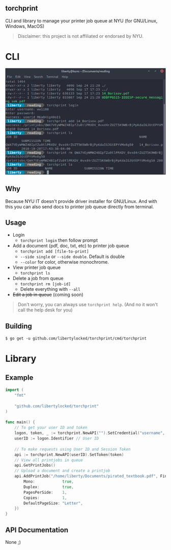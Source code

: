 torchprint
---
CLI and library to manage your printer job queue at NYU (for GNU/Linux, Windows, MacOS)

> Disclaimer: this project is not affiliated or endorsed by NYU.

# CLI

![screenshot-of-cli-in-gnome-terminal](images/screen1.png)

## Why
Because NYU IT doesn't provide driver installer for GNU/Linux. And with this you can also send docs to printer job queue directly from terminal.

## Usage
- Login
  - `torchprint login` then follow prompt
- Add a document (pdf, doc, txt, etc) to printer job queue
  - `torchprint add [file-to-print]`
  - `--side single` or `--side double`. Default is double
  - `--color` for color, otherwise monochrome.
- View printer job queue
  - `torchprint ls`
- Delete a job from queue
  - `torchprint rm [job-id]`
  - Delete everything with `--all`
- ~~Edit a job in queue~~ (coming soon)

> Don't worry, you can always use `torchprint help`. (And no it won't call the help desk for you)

## Building
```
$ go get -u github.com/libertylocked/torchprint/cmd/torchprint
```

# Library
## Example
```go
import (
	"fmt"

	"github.com/libertylocked/torchprint"
)

func main() {
	// To get your user ID and token
	logon, token, _ := torchprint.NewAPI("").SetCredential("username", "password")
	userID := logon.Identifier // User ID

	// To make requests using User ID and Session Token
	api := torchprint.NewAPI(userID).SetToken(token)
	// View all printjobs in queue
	api.GetPrintJobs()
	// Upload a document and create a printjob
	api.AddPrintJob("/home/liberty/Documents/pirated_textbook.pdf", FinishingOptions{
		Mono:            true,
		Duplex:          true,
		PagesPerSide:    1,
		Copies:          1,
		DefaultPageSize: "Letter",
	})
}
```

## API Documentation
None ;)
